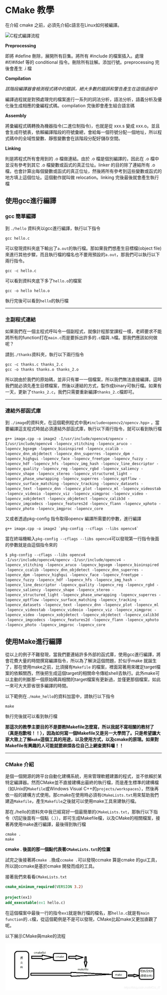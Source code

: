 # CMake 教學

在介紹 cmake 之前，必須先介紹c語言在Linux如何被編譯。

![C程式編譯流程](https://1.bp.blogspot.com/-Kx2OqbEB7eM/WSEwMO4b_6I/AAAAAAAAH4k/vAXOHrR4MCsnniai1QITJBYEoT6wCovlACLcB/s1600/C%25E7%25A8%258B%25E5%25BC%258F%25E7%25B7%25A8%25E8%25AD%25AF%25E6%25B5%2581%25E7%25A8%258B.png)



__Preprocessing__ 

 即將 #define 刪除，展開所有巨集。將所有 #include 的檔案插入。處理 #if/#ifdef 等的 conditional 指令。刪除所有註解。添加行號。preprocessing 完後會產生 .i 檔



__Compilation__

_該階段編譯器會檢測程式碼中的錯誤，絕大多數的錯誤和警告產生在這個過程中_

編譯過程就是對預處理完的檔案進行一系列的詞法分析，語法分析，語義分析及優化後生成相應的彙編程式碼。compilation 完後即會產生組合語言碼



__Assembly__

將彙編程式碼轉換為機器指令(二進位制指令)，也就是從 xxx.s 變成 xxx.o。並且會生成符號表，依賴編譯階段的符號彙總，會給每一個符號分配一個地址，所以程式碼中的全域性變數、靜態變數會在該階段分配好儲存空間。



__Linking__

則是將程式所有會用到的 .o 檔做連結。由於 .o 檔是個別編譯的，因此在 .o 檔中並沒有參考到其它 .o 檔變數或函式的真正位址。linker 的目的除了連結所有 .o 檔，也會計算出每個變數或函式的真正位址，然後將所有參考到這些變數或函式的地方填上這個位址。這個動作就叫做 relocation。linking 完後最後就會產生執行檔



## 使用gcc進行編譯

### gcc 簡單編譯
到 `./hello` 資料夾以gcc進行編譯，執行以下指令
```shell
gcc hello.c
```
可以發現資料夾底下輸出了`a.out`的執行檔。那如果我們想產生目標檔(object file)來進行其他步驟，而且執行檔的檔名也不要用預設的`a.out`，那我們可以執行以下兩行指令。

```shell
gcc -c hello.c
```

可以看到資料夾底下多了`hello.o`的檔案

```shell
gcc -o hello hello.o
```

執行完後可以看到`hello`的執行檔

---

### 主副程式連結

如果我們在一個主程式呼叫令一個副程式，就像計程那堂課程一樣，老師要求不能將所有的function打在`main.c`而是要拆出許多的`.c`檔與`.h`檔。那我們應該如何做呢？

請到`./thanks`資料夾，執行以下兩行指令

```shell
gcc -c thanks.c thanks_2.c
gcc -o thanks thanks.o thanks_2.o
```

所以說由於我們的原始碼，並非只有單一一個檔案，所以我們無法直接編譯。這時我們就必須先產生目標檔案，然後以連結的方式，製作成binary可執行檔。如果有一天，更新了`thanks_2.c`，我們只需要重新編譯`thanks_2.c`檔即可。

----

### 連結外部函式庫

到 `./image`的資料夾，在這個範例程式中我`#include<opencv2/opencv.hpp>` ，當要編譯這支程式時就必須連結外部函式庫，執行以下兩行指令，就可以看到執行檔

```shell
g++ image.cpp -o image2 -I/usr/include/opencv4/opencv -I/usr/include/opencv4 -lopencv_stitching -lopencv_aruco -lopencv_bgsegm -lopencv_bioinspired -lopencv_ccalib -lopencv_dnn_objdetect -lopencv_dnn_superres -lopencv_dpm -lopencv_highgui -lopencv_face -lopencv_freetype -lopencv_fuzzy -lopencv_hdf -lopencv_hfs -lopencv_img_hash -lopencv_line_descriptor -lopencv_quality -lopencv_reg -lopencv_rgbd -lopencv_saliency -lopencv_shape -lopencv_stereo -lopencv_structured_light -lopencv_phase_unwrapping -lopencv_superres -lopencv_optflow -lopencv_surface_matching -lopencv_tracking -lopencv_datasets -lopencv_text -lopencv_dnn -lopencv_plot -lopencv_ml -lopencv_videostab -lopencv_videoio -lopencv_viz -lopencv_ximgproc -lopencv_video -lopencv_xobjdetect -lopencv_objdetect -lopencv_calib3d -lopencv_imgcodecs -lopencv_features2d -lopencv_flann -lopencv_xphoto -lopencv_photo -lopencv_imgproc -lopencv_core
```

又或者透過pkg-config 指令取得opencv 編譯所需要的參數，進行編譯

```shell
g++ image.cpp -o image2 `pkg-config --cflags --libs opencv4`
```

當在終端機輸入`pkg-config --cflags --libs opencv4`可以發現第一行指令後面的參數就是由這個指令來的

```shell
$ pkg-config --cflags --libs opencv4
-I/usr/include/opencv4/opencv -I/usr/include/opencv4 -lopencv_stitching -lopencv_aruco -lopencv_bgsegm -lopencv_bioinspired -lopencv_ccalib -lopencv_dnn_objdetect -lopencv_dnn_superres -lopencv_dpm -lopencv_highgui -lopencv_face -lopencv_freetype -lopencv_fuzzy -lopencv_hdf -lopencv_hfs -lopencv_img_hash -lopencv_line_descriptor -lopencv_quality -lopencv_reg -lopencv_rgbd -lopencv_saliency -lopencv_shape -lopencv_stereo -lopencv_structured_light -lopencv_phase_unwrapping -lopencv_superres -lopencv_optflow -lopencv_surface_matching -lopencv_tracking -lopencv_datasets -lopencv_text -lopencv_dnn -lopencv_plot -lopencv_ml -lopencv_videostab -lopencv_videoio -lopencv_viz -lopencv_ximgproc -lopencv_video -lopencv_xobjdetect -lopencv_objdetect -lopencv_calib3d -lopencv_imgcodecs -lopencv_features2d -lopencv_flann -lopencv_xphoto -lopencv_photo -lopencv_imgproc -lopencv_core

```



## 使用Make進行編譯

從以上的例子不難發現，當我們要連結許多外部的函式庫，使用gcc進行編譯，將會花費大量的時間撰寫編譯指令，所以為了解決這個問題，於似乎make 就誕生了，那在使用make之前，比須擁有`Makefile` 的檔案，裡面寫著用來確定target檔案的依賴關西，然後把生成這個target的相關命令傳給shell去執行。此外make可以主動的判斷那一個原始碼與相關的target檔案有更新過，並僅更那個檔案，如此一來可大大節省很多編譯的時間。

以下範例在`./make_hello`的資料加當中，請執行以下指令

```shell
make
```

執行完後就可以看到執行檔



__那這次的教學主要目的不是要教Makefile怎麼寫，所以我就不寫相關的教材了（真是抱歉啦！！），因為如何寫一個Makefile又是另一大學問了。只是希望讓大家大致上了解`make`這個工具的用途，以及使用方式，以及cmake的原理。如果對Makefile有興趣的人可能就要麻煩各位自己上網查資料囉！！__

---

### CMake 介紹
是個一個開源的跨平台自動化建構系統，用來管理軟體建置的程式，並不依賴於某特定編譯器。然而CMake並不直接建構出最終的執行檔，而是產生標準的建構檔（如Unix的`Makefile`或Windows Visual C++的`projects/workspaces`），然後再依一般的建構方式使用。那cmake在使用時必須有`CMakeLists.txt`用來幫助我們建造`Makefile`，產生`Makefile`之後就可以使用make工具來建執行檔。

那在./hello的資料夾中我已經寫好一個最簡單的`CMakeLists.txt`，那執行以下指令（切記後面有一個點（.）），即可生成Makefile檔，以及CMake的相關檔案，接著再使用make進行編譯，最後得到執行檔

```shell
cmake .
make
```

__cmake . 後面的那一個點代表著`CMakeLists.txt`的位置__

試完之後接著將`cmake .`換成`ccmake .`可以發現ccmake 算是cmake 的gui工具，所以說ccmake是基於cmake 開發而成的工具。

接著我們來看看`CMakeLists.txt`

```cmake
cmake_minimum_required(VERSION 3.2)

project(ex1)
add_executable(ex1 hello.c)
```

在這個檔案中最後一行的指令`ex1`就是執行檔的檔名，那`hello.c`就是有`main function`的`.c`檔，從這個範例是不是可以發現，CMake比起make又更加直觀了呢。



以下展示CMake與make的流程

![cmake简介_蓬莱道人的博客-CSDN博客](../pic/cmake_and_makefile.jpg)
